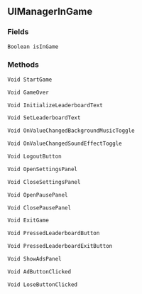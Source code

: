 ## UIManagerInGame
> 
### Fields
```cs
Boolean isInGame
```

### Methods
```cs
Void StartGame
```
```cs
Void GameOver
```
```cs
Void InitializeLeaderboardText
```
```cs
Void SetLeaderboardText
```
```cs
Void OnValueChangedBackgroundMusicToggle
```
```cs
Void OnValueChangedSoundEffectToggle
```
```cs
Void LogoutButton
```
```cs
Void OpenSettingsPanel
```
```cs
Void CloseSettingsPanel
```
```cs
Void OpenPausePanel
```
```cs
Void ClosePausePanel
```
```cs
Void ExitGame
```
```cs
Void PressedLeaderboardButton
```
```cs
Void PressedLeaderboardExitButton
```
```cs
Void ShowAdsPanel
```
```cs
Void AdButtonClicked
```
```cs
Void LoseButtonClicked
```

